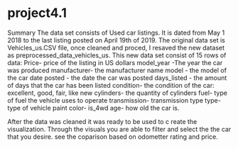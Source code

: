 # project4.1
Summary The data set consists of Used car listings. It is dated from May 1 2018 to the last listing posted on April 19th of 2019. The original data set is Vehicles_us.CSV file, once cleaned and proced, I resaved the new dataset as preprocessed_data_vehicles_us. This new data set consist of 15 rows of data: Price- price of the listing in US dollars model_year -The year the car was produced manufacturer- the manufacturer name model - the model of the car date posted - the date the car was posted days_listed - the amount of days that the car has been listed condition- the condition of the car: excellent, good, fair, like new cylinders- the quantity of cylinders fuel- type of fuel the vehicle uses to operate transmission- transmission type type- type of vehicle paint color- is_4wd age- how old the car is.

After the data was cleaned it was ready to be used to c reate the visualization. Through the visuals you are able to filter and select the the car that you desire. see the coparison based on odometter rating and price.
